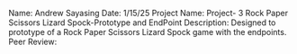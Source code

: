 Name: Andrew Sayasing
Date: 1/15/25
Project Name: Project- 3 Rock Paper Scissors Lizard Spock-Prototype and EndPoint
Description: Designed to prototype of a Rock Paper Scissors Lizard Spock game with the endpoints.
Peer Review: 

